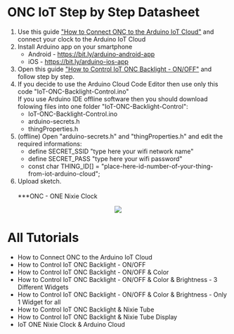 # ONC IoT Step by Step Datasheet
1. Use this guide <a target="_blank" href="https://www.hackster.io/MarcinSaj/how-to-connect-one-nixie-clock-to-the-arduino-iot-cloud-e85081">"How to Connect ONC to the Arduino IoT Cloud"</a> and connect your clock to the Arduino IoT Cloud
2. Install Arduino app on your smartphone
   - Android - https://bit.ly/arduino-android-app
   - iOS - https://bit.ly/arduino-ios-app
3. Open this guide <a target="_blank" href="https://www.hackster.io/MarcinSaj/iot-one-nixie-clock-arduino-cloud-backlight-on-off-efd9e9">"How to Control IoT ONC Backlight - ON/OFF"</a> and follow step by step.
4. If you decide to use the Arduino Cloud Code Editor then use only this code "IoT-ONC-Backlight-Control.ino" <br/>
If you use Arduino IDE offline software then you should download folowing files into one folder "IoT-ONC-Backlight-Control":
   - IoT-ONC-Backlight-Control.ino
   - arduino-secrets.h
   - thingProperties.h
5. (offline) Open "arduino-secrets.h" and "thingProperties.h" and edit the required informations:
   - define SECRET_SSID "type here your wifi network name"
   - define SECRET_PASS "type here your wifi password"
   - const char THING_ID[] = "place-here-id-number-of-your-thing-from-iot-arduino-cloud";
6. Upload sketch.
<br/><br/>***ONC - ONE Nixie Clock
<p align="center"><img src="https://github.com/marcinsaj/ONE-Nixie-Clock/blob/main/extras/one-nixie-clock-brightness.gif"></p>

# All Tutorials
- How to Connect ONC to the Arduino IoT Cloud
- How to Control IoT ONC Backlight - ON/OFF
- How to Control IoT ONC Backlight - ON/OFF & Color
- How to Control IoT ONC Backlight - ON/OFF & Color & Brightness - 3 Different Widgets
- How to Control IoT ONC Backlight - ON/OFF & Color & Brightness - Only 1 Widget for all
- How to Control IoT ONC Backlight & Nixie Tube
- How to Control IoT ONC Backlight & Nixie Tube Display
- IoT ONE Nixie Clock & Arduino Cloud
<br/>
